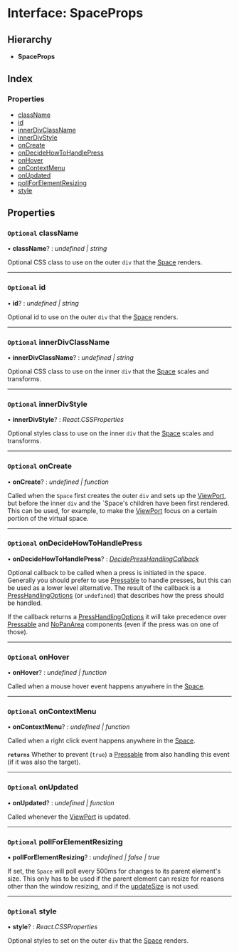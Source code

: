 # Interface: SpaceProps

## Hierarchy

- **SpaceProps**

## Index

### Properties

- [className](spaceprops.md#optional-classname)
- [id](spaceprops.md#optional-id)
- [innerDivClassName](spaceprops.md#optional-innerdivclassname)
- [innerDivStyle](spaceprops.md#optional-innerdivstyle)
- [onCreate](spaceprops.md#optional-oncreate)
- [onDecideHowToHandlePress](spaceprops.md#optional-ondecidehowtohandlepress)
- [onHover](spaceprops.md#optional-onhover)
- [onContextMenu](spaceprops.md#optional-oncontextmenu)
- [onUpdated](spaceprops.md#optional-onupdated)
- [pollForElementResizing](spaceprops.md#optional-pollforelementresizing)
- [style](spaceprops.md#optional-style)

## Properties

### `Optional` className

• **className**? : _undefined &#124; string_

Optional CSS class to use on the outer `div` that the [Space](../classes/space.md) renders.

---

### `Optional` id

• **id**? : _undefined &#124; string_

Optional id to use on the outer `div` that the [Space](../classes/space.md) renders.

---

### `Optional` innerDivClassName

• **innerDivClassName**? : _undefined &#124; string_

Optional CSS class to use on the inner `div` that the [Space](../classes/space.md) scales and
transforms.

---

### `Optional` innerDivStyle

• **innerDivStyle**? : _React.CSSProperties_

Optional styles class to use on the inner `div` that the [Space](../classes/space.md) scales
and transforms.

---

### `Optional` onCreate

• **onCreate**? : _undefined &#124; function_

Called when the `Space` first creates the outer `div` and sets up the
[ViewPort](../classes/viewport.md), but before the inner `div` and the `Space's children have
been first rendered. This can be used, for example, to make the
[ViewPort](../classes/viewport.md) focus on a certain portion of the virtual space.

---

### `Optional` onDecideHowToHandlePress

• **onDecideHowToHandlePress**? : _[DecidePressHandlingCallback](../API.md#decidepresshandlingcallback)_

Optional callback to be called when a press is initiated in the space.
Generally you should prefer to use [Pressable](../classes/pressable.md) to handle presses, but
this can be used as a lower level alternative. The result of the callback
is a [PressHandlingOptions](presshandlingoptions.md) (or `undefined`) that describes how the
press should be handled.

If the callback returns a [PressHandlingOptions](presshandlingoptions.md) it will take precedence
over [Pressable](../classes/pressable.md) and [NoPanArea](../classes/nopanarea.md) components (even if the press was on
one of those).

---

### `Optional` onHover

• **onHover**? : _undefined &#124; function_

Called when a mouse hover event happens anywhere in the [Space](../classes/space.md).

---

### `Optional` onContextMenu

• **onContextMenu**? : _undefined &#124; function_

Called when a right click event happens anywhere in the [Space](../classes/space.md).

**`returns`** Whether to prevent (`true`) a [Pressable](../classes/pressable.md) from also handling
this event (if it was also the target).

---

### `Optional` onUpdated

• **onUpdated**? : _undefined &#124; function_

Called whenever the [ViewPort](../classes/viewport.md) is updated.

---

### `Optional` pollForElementResizing

• **pollForElementResizing**? : _undefined | false &#124; true_

If set, the `Space` will poll every 500ms for changes to its parent element's size. This only has to be used if the
parent element can resize for reasons other than the window resizing, and if the [updateSize](../classes/space.md#updatesize) is not used.

---

### `Optional` style

• **style**? : _React.CSSProperties_

Optional styles to set on the outer `div` that the [Space](../classes/space.md) renders.
